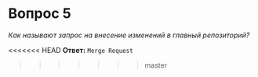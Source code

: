 # Вопрос 5

*Как называют запрос на внесение изменений в главный репозиторий?*

<<<<<<< HEAD
**Ответ:** `Merge Request`
>>>>>>> master
